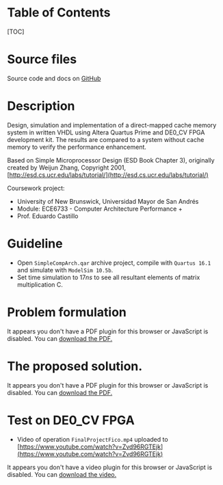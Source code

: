 <!--
.. title: Simple computer architecture using direct-mapped cache memory system in VHDL using Quartus for DE0_CV FPGA 
.. slug: cache_memory-fpga-vhdl-quartus
.. date: 2017-07-16 17:38:16 UTC-04:00
.. tags: FPGA, VHDL, Quartus, DE0_CV FPGA, direct-mapped cache, cache memory, microprocessor, 
.. category: 
.. link: 
.. description: 
.. type: text
-->

<h1>Table of Contents</h1>
[TOC]

# Source files
Source code and docs on [GitHub](https://github.com/paulomarconi/Cache_memory-FPGA-VHDL-Quartus)

# Description
Design, simulation and implementation of a direct-mapped cache memory system in written VHDL using Altera Quartus Prime and DE0_CV FPGA development kit. The results are compared to a system without cache memory to verify the performance enhancement.

Based on Simple Microprocessor Design (ESD Book Chapter 3), originally created by Weijun Zhang, Copyright 2001, [http://esd.cs.ucr.edu/labs/tutorial/](http://esd.cs.ucr.edu/labs/tutorial/)

Coursework project:

- University of New Brunswick, Universidad Mayor de San Andrés
- Module: ECE6733 - Computer Architecture Performance +       
- Prof. Eduardo Castillo    

# Guideline
- Open `SimpleCompArch.qar` archive project, compile with `Quartus 16.1` and simulate with `ModelSim 10.5b`. 
- Set time simulation to $17 ns$ to see all resultant elements of matrix multiplication C.

# Problem formulation

<object data="https://drive.google.com/viewerng/viewer?embedded=true&url=https://raw.githubusercontent.com/paulomarconi/Cache_memory-FPGA-VHDL-Quartus/master/Guidelines__P2_W17.pdf" width="100%" height="1200px"> 
	<p>It appears you don't have a PDF plugin for this browser or JavaScript is disabled. You can <a href="https://drive.google.com/viewerng/viewer?embedded=true&url=https://raw.githubusercontent.com/paulomarconi/Cache_memory-FPGA-VHDL-Quartus/master/Guidelines__P2_W17.pdf">download the PDF.</a></p>  
</object>

# The proposed solution.

<object data="https://drive.google.com/viewerng/viewer?embedded=true&url=https://raw.githubusercontent.com/paulomarconi/Cache_memory-FPGA-VHDL-Quartus/master/FinalProjectFico_docs/Project_Report/Project_Report.pdf" width="100%" height="1200px"> 
	<p>It appears you don't have a PDF plugin for this browser or JavaScript is disabled. You can <a href="https://drive.google.com/viewerng/viewer?embedded=true&url=https://raw.githubusercontent.com/paulomarconi/Cache_memory-FPGA-VHDL-Quartus/master/FinalProjectFico_docs/Project_Report/Project_Report.pdf">download the PDF.</a></p>
</object>

# Test on DE0_CV FPGA

- Video of operation `FinalProjectFico.mp4` uploaded to [https://www.youtube.com/watch?v=Zvd96RGTEjk](https://www.youtube.com/watch?v=Zvd96RGTEjk)

<object data="https://www.youtube.com/embed/Zvd96RGTEjk?si=ERB3pNkt9GhPxDy7" width="100%" height="600px"> 
	<p>It appears you don't have a video plugin for this browser or JavaScript is disabled. You can <a href="https://www.youtube.com/watch?v=Zvd96RGTEjk">download the video.</a></p>
</object>
